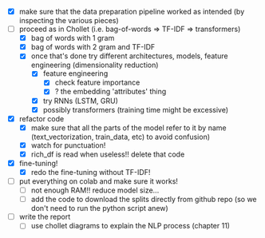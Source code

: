 - [x] make sure that the data preparation pipeline worked as intended (by inspecting the various pieces)
- [ ] proceed as in Chollet (i.e. bag-of-words => TF-IDF => transformers)
    - [x] bag of words with 1 gram
    - [x] bag of words with 2 gram and TF-IDF
    - [x] once that's done try different architectures, models, feature engineering (dimensionality reduction)
        - [x] feature engineering
            - [x] check feature importance
            - [x] ? the embedding 'attributes' thing
        - [x] try RNNs (LSTM, GRU)
        - [x] possibly transformers (training time might be excessive)
- [x] refactor code
    - [x] make sure that all the parts of the model refer to it by name (text\_vectorization, train\_data, etc) to avoid confusion)
    - [x] watch for punctuation!
    - [x] rich_df is read when useless!! delete that code
- [x] fine-tuning!
    - [x] redo the fine-tuning without TF-IDF!
- [ ] put everything on colab and make sure it works!
    - [ ] not enough RAM!! reduce model size...
    - [ ] add the code to download the splits directly from github repo (so we don't need to run the python script anew)
- [ ] write the report
    - [ ] use chollet diagrams to explain the NLP process (chapter 11)
